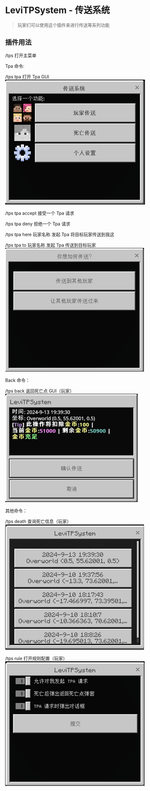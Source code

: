 # LeviTPSystem - 传送系统

> 玩家们可以使用这个插件来进行传送等系列功能

## 插件用法

/tps 打开主菜单

Tpa 命令:

/tps tpa 打开 Tpa GUI
![alt text](/public/1.png)

/tps tpa accept 接受一个 Tpa 请求

/tps tpa deny 拒绝一个 Tpa 请求

/tps tpa here 玩家名称 发起 Tpa 将目标玩家传送到我这

/tps tpa to 玩家名称 发起 Tpa 传送到目标玩家
![alt text](/public/1-3.png)

Back 命令：

/tps back 返回死亡点 GUI（玩家）
![alt text](/public/1-4.png)

其他命令：

/tps death 查询死亡信息（玩家）
![alt text](/public/1-5.png)

/tps rule 打开规则配置（玩家）
![alt text](/public/1-2.png)
